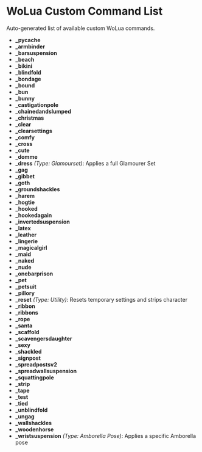 # WoLua Custom Command List

Auto-generated list of available custom WoLua commands.

- **___pycache__**
- **_armbinder**
- **_barsuspension**
- **_beach**
- **_bikini**
- **_blindfold**
- **_bondage**
- **_bound**
- **_bun**
- **_bunny**
- **_castigationpole**
- **_chainedandslumped**
- **_christmas**
- **_clear**
- **_clearsettings**
- **_comfy**
- **_cross**
- **_cute**
- **_domme**
- **_dress** _(Type: Glamourset)_: Applies a full Glamourer Set
- **_gag**
- **_gibbet**
- **_goth**
- **_groundshackles**
- **_harem**
- **_hogtie**
- **_hooked**
- **_hookedagain**
- **_invertedsuspension**
- **_latex**
- **_leather**
- **_lingerie**
- **_magicalgirl**
- **_maid**
- **_naked**
- **_nude**
- **_onebarprison**
- **_pet**
- **_petsuit**
- **_pillory**
- **_reset** _(Type: Utility)_: Resets temporary settings and strips character
- **_ribbon**
- **_ribbons**
- **_rope**
- **_santa**
- **_scaffold**
- **_scavengersdaughter**
- **_sexy**
- **_shackled**
- **_signpost**
- **_spreadpostsv2**
- **_spreadwallsuspension**
- **_squattingpole**
- **_strip**
- **_tape**
- **_test**
- **_tied**
- **_unblindfold**
- **_ungag**
- **_wallshackles**
- **_woodenhorse**
- **_wristsuspension** _(Type: Amborella Pose)_: Applies a specific Amborella pose
